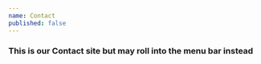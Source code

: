 ```yaml
---
name: Contact
published: false
---
```

### This is our Contact site but may roll into the menu bar instead
